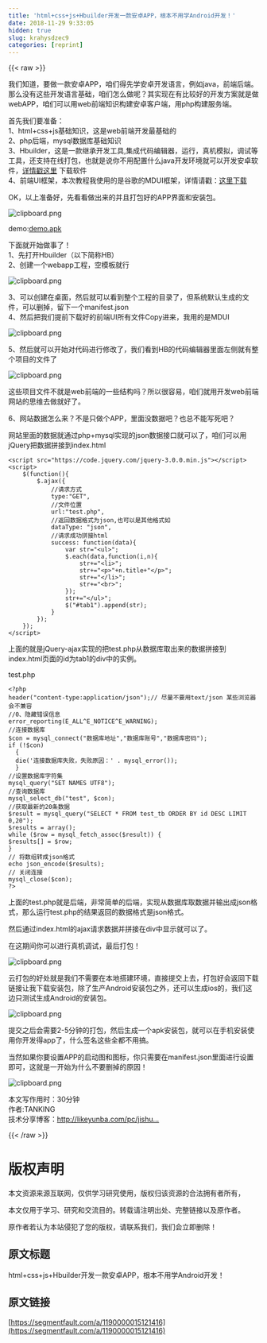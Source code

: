```yaml
---
title: 'html+css+js+Hbuilder开发一款安卓APP，根本不用学Android开发！' 
date: 2018-11-29 9:33:05
hidden: true
slug: krahysdzec9
categories: [reprint]
---
```


{{< raw >}}

                    
<p>&#x6211;&#x4EEC;&#x77E5;&#x9053;&#xFF0C;&#x8981;&#x505A;&#x4E00;&#x6B3E;&#x5B89;&#x5353;APP&#xFF0C;&#x54B1;&#x4EEC;&#x5F97;&#x5148;&#x5B66;&#x5B89;&#x5353;&#x5F00;&#x53D1;&#x8BED;&#x8A00;&#xFF0C;&#x4F8B;&#x5982;java&#xFF0C;&#x524D;&#x7AEF;&#x540E;&#x7AEF;&#x3002;&#x90A3;&#x4E48;&#x6CA1;&#x6709;&#x8FD9;&#x4E9B;&#x5F00;&#x53D1;&#x8BED;&#x8A00;&#x57FA;&#x7840;&#xFF0C;&#x54B1;&#x4EEC;&#x600E;&#x4E48;&#x505A;&#x5462;&#xFF1F;&#x5176;&#x5B9E;&#x73B0;&#x5728;&#x6709;&#x6BD4;&#x8F83;&#x597D;&#x7684;&#x5F00;&#x53D1;&#x65B9;&#x6848;&#x5C31;&#x662F;&#x505A;webAPP&#xFF0C;&#x54B1;&#x4EEC;&#x53EF;&#x4EE5;&#x7528;web&#x524D;&#x7AEF;&#x77E5;&#x8BC6;&#x6784;&#x5EFA;&#x5B89;&#x5353;&#x5BA2;&#x6237;&#x7AEF;&#xFF0C;&#x7528;php&#x6784;&#x5EFA;&#x670D;&#x52A1;&#x7AEF;&#x3002;</p>
<p>&#x9996;&#x5148;&#x6211;&#x4EEC;&#x8981;&#x51C6;&#x5907;&#xFF1A;<br>1&#x3001;html+css+js&#x57FA;&#x7840;&#x77E5;&#x8BC6;&#xFF0C;&#x8FD9;&#x662F;web&#x524D;&#x7AEF;&#x5F00;&#x53D1;&#x6700;&#x57FA;&#x7840;&#x7684;<br>2&#x3001;php&#x540E;&#x7AEF;&#xFF0C;mysql&#x6570;&#x636E;&#x5E93;&#x57FA;&#x7840;&#x77E5;&#x8BC6;<br>3&#x3001;Hbuilder&#xFF0C;&#x8FD9;&#x662F;&#x4E00;&#x6B3E;&#x7EE7;&#x627F;&#x5F00;&#x53D1;&#x5DE5;&#x5177;,&#x96C6;&#x6210;&#x4EE3;&#x7801;&#x7F16;&#x8F91;&#x5668;&#xFF0C;&#x8FD0;&#x884C;&#xFF0C;&#x771F;&#x673A;&#x6A21;&#x62DF;&#xFF0C;&#x8C03;&#x8BD5;&#x7B49;&#x5DE5;&#x5177;&#xFF0C;&#x8FD8;&#x652F;&#x6301;&#x5728;&#x7EBF;&#x6253;&#x5305;&#xFF0C;&#x4E5F;&#x5C31;&#x662F;&#x8BF4;&#x4F60;&#x4E0D;&#x7528;&#x914D;&#x7F6E;&#x4EC0;&#x4E48;java&#x5F00;&#x53D1;&#x73AF;&#x5883;&#x5C31;&#x53EF;&#x4EE5;&#x5F00;&#x53D1;&#x5B89;&#x5353;&#x8F6F;&#x4EF6;&#xFF0C;<a href="http://www.dcloud.io/" rel="nofollow noreferrer" target="_blank">&#x8BE6;&#x60C5;&#x6233;&#x8FD9;&#x91CC;</a> &#x4E0B;&#x8F7D;&#x8F6F;&#x4EF6;<br>4&#x3001;&#x524D;&#x7AEF;UI&#x6846;&#x67B6;&#xFF0C;&#x672C;&#x6B21;&#x6559;&#x7A0B;&#x6211;&#x4F7F;&#x7528;&#x7684;&#x662F;&#x8C37;&#x6B4C;&#x7684;MDUI&#x6846;&#x67B6;&#xFF0C;&#x8BE6;&#x60C5;&#x8BF7;&#x6233;&#xFF1A;<a href="https://www.mdui.org/" rel="nofollow noreferrer" target="_blank">&#x8FD9;&#x91CC;&#x4E0B;&#x8F7D;</a></p>
<p>OK&#xFF0C;&#x4EE5;&#x4E0A;&#x51C6;&#x5907;&#x597D;&#xFF0C;&#x5148;&#x770B;&#x770B;&#x505A;&#x51FA;&#x6765;&#x7684;&#x5E76;&#x4E14;&#x6253;&#x5305;&#x597D;&#x7684;APP&#x754C;&#x9762;&#x548C;&#x5B89;&#x88C5;&#x5305;&#x3002;</p>
<p><span class="img-wrap"><img data-src="/img/bVbbBKY?w=1440&amp;h=1280" src="https://static.alili.tech/img/bVbbBKY?w=1440&amp;h=1280" alt="clipboard.png" title="clipboard.png" style="cursor: pointer; display: inline;"></span></p>
<p>demo:<a href="https://pan.baidu.com/s/12KsPwv5SdU7G4sfxWex7dg" rel="nofollow noreferrer" target="_blank">demo.apk</a></p>
<p>&#x4E0B;&#x9762;&#x5C31;&#x5F00;&#x59CB;&#x505A;&#x4E8B;&#x4E86;&#xFF01;<br>1&#x3001;&#x5148;&#x6253;&#x5F00;Hbuilder&#xFF08;&#x4EE5;&#x4E0B;&#x7B80;&#x79F0;HB&#xFF09;<br>2&#x3001;&#x521B;&#x5EFA;&#x4E00;&#x4E2A;webapp&#x5DE5;&#x7A0B;&#xFF0C;&#x7A7A;&#x6A21;&#x677F;&#x5C31;&#x884C;</p>
<p><span class="img-wrap"><img data-src="/img/bVbbBLX?w=800&amp;h=519" src="https://static.alili.tech/img/bVbbBLX?w=800&amp;h=519" alt="clipboard.png" title="clipboard.png" style="cursor: pointer; display: inline;"></span></p>
<p>3&#x3001;&#x53EF;&#x4EE5;&#x521B;&#x5EFA;&#x5728;&#x684C;&#x9762;&#xFF0C;&#x7136;&#x540E;&#x5C31;&#x53EF;&#x4EE5;&#x770B;&#x5230;&#x6574;&#x4E2A;&#x5DE5;&#x7A0B;&#x7684;&#x76EE;&#x5F55;&#x4E86;&#xFF0C;&#x4F46;&#x7CFB;&#x7EDF;&#x9ED8;&#x8BA4;&#x751F;&#x6210;&#x7684;&#x6587;&#x4EF6;&#xFF0C;&#x53EF;&#x4EE5;&#x5220;&#x6389;&#xFF0C;&#x7559;&#x4E0B;&#x4E00;&#x4E2A;manifest.json<br>4&#x3001;&#x7136;&#x540E;&#x628A;&#x6211;&#x4EEC;&#x63D0;&#x524D;&#x4E0B;&#x8F7D;&#x597D;&#x7684;&#x524D;&#x7AEF;UI&#x6240;&#x6709;&#x6587;&#x4EF6;Copy&#x8FDB;&#x6765;&#xFF0C;&#x6211;&#x7528;&#x7684;&#x662F;MDUI</p>
<p><span class="img-wrap"><img data-src="/img/bVbbBM5?w=388&amp;h=278" src="https://static.alili.tech/img/bVbbBM5?w=388&amp;h=278" alt="clipboard.png" title="clipboard.png" style="cursor: pointer; display: inline;"></span></p>
<p>5&#x3001;&#x7136;&#x540E;&#x5C31;&#x53EF;&#x4EE5;&#x5F00;&#x59CB;&#x5BF9;&#x4EE3;&#x7801;&#x8FDB;&#x884C;&#x4FEE;&#x6539;&#x4E86;&#xFF0C;&#x6211;&#x4EEC;&#x770B;&#x5230;HB&#x7684;&#x4EE3;&#x7801;&#x7F16;&#x8F91;&#x5668;&#x91CC;&#x9762;&#x5DE6;&#x4FA7;&#x5C31;&#x6709;&#x6574;&#x4E2A;&#x9879;&#x76EE;&#x7684;&#x6587;&#x4EF6;&#x4E86;</p>
<p><span class="img-wrap"><img data-src="/img/bVbbBOn?w=861&amp;h=699" src="https://static.alili.tech/img/bVbbBOn?w=861&amp;h=699" alt="clipboard.png" title="clipboard.png" style="cursor: pointer; display: inline;"></span></p>
<p>&#x8FD9;&#x4E9B;&#x9879;&#x76EE;&#x6587;&#x4EF6;&#x4E0D;&#x5C31;&#x662F;web&#x524D;&#x7AEF;&#x7684;&#x4E00;&#x4E9B;&#x7ED3;&#x6784;&#x5417;&#xFF1F;&#x6240;&#x4EE5;&#x5F88;&#x5BB9;&#x6613;&#xFF0C;&#x54B1;&#x4EEC;&#x5C31;&#x7528;&#x5F00;&#x53D1;web&#x524D;&#x7AEF;&#x7F51;&#x7AD9;&#x7684;&#x601D;&#x7EF4;&#x53BB;&#x505A;&#x5C31;&#x597D;&#x4E86;&#x3002;</p>
<p>6&#x3001;&#x7F51;&#x7AD9;&#x6570;&#x636E;&#x600E;&#x4E48;&#x6765;&#xFF1F;&#x4E0D;&#x662F;&#x53EA;&#x505A;&#x4E2A;APP&#xFF0C;&#x91CC;&#x9762;&#x6CA1;&#x6570;&#x636E;&#x5427;&#xFF1F;&#x4E5F;&#x603B;&#x4E0D;&#x80FD;&#x5199;&#x6B7B;&#x5427;&#xFF1F;</p>
<p>&#x7F51;&#x7AD9;&#x91CC;&#x9762;&#x7684;&#x6570;&#x636E;&#x5C31;&#x901A;&#x8FC7;php+mysql&#x5B9E;&#x73B0;&#x7684;json&#x6570;&#x636E;&#x63A5;&#x53E3;&#x5C31;&#x53EF;&#x4EE5;&#x4E86;&#xFF0C;&#x54B1;&#x4EEC;&#x53EF;&#x4EE5;&#x7528;jQuery&#x628A;&#x6570;&#x636E;&#x62FC;&#x63A5;&#x5230;index.html</p>
<div class="widget-codetool" style="display:none;">
      <div class="widget-codetool--inner">
      <span class="selectCode code-tool" data-toggle="tooltip" data-placement="top" title="" data-original-title="&#x5168;&#x9009;"></span>
      <span type="button" class="copyCode code-tool" data-toggle="tooltip" data-placement="top" data-clipboard-text="&lt;script src=&quot;https://code.jquery.com/jquery-3.0.0.min.js&quot;&gt;&lt;/script&gt;  
&lt;script&gt;    
    $(function(){    
        $.ajax({    
            //&#x8BF7;&#x6C42;&#x65B9;&#x5F0F;    
            type:&quot;GET&quot;,    
            //&#x6587;&#x4EF6;&#x4F4D;&#x7F6E;    
            url:&quot;test.php&quot;,  
            //&#x8FD4;&#x56DE;&#x6570;&#x636E;&#x683C;&#x5F0F;&#x4E3A;json,&#x4E5F;&#x53EF;&#x4EE5;&#x662F;&#x5176;&#x4ED6;&#x683C;&#x5F0F;&#x5982;    
            dataType: &quot;json&quot;,    
            //&#x8BF7;&#x6C42;&#x6210;&#x529F;&#x62FC;&#x63A5;html    
            success: function(data){     
                var str=&quot;&lt;ul&gt;&quot;;    
                $.each(data,function(i,n){    
                    str+=&quot;&lt;li&gt;&quot;;
                    str+=&quot;&lt;p&gt;&quot;+n.title+&quot;&lt;/p&gt;&quot;;  
                    str+=&quot;&lt;/li&gt;&quot;;
                    str+=&quot;&lt;br&gt;&quot;;
                });    
                str+=&quot;&lt;/ul&gt;&quot;;     
                $(&quot;#tab1&quot;).append(str); 
            }    
        });    
    });    
&lt;/script&gt;" title="" data-original-title="&#x590D;&#x5236;"></span>
      <span type="button" class="saveToNote code-tool" data-toggle="tooltip" data-placement="top" title="" data-original-title="&#x653E;&#x8FDB;&#x7B14;&#x8BB0;"></span>
      </div>
      </div><pre class="hljs xml"><code><span class="hljs-tag">&lt;<span class="hljs-name">script</span> <span class="hljs-attr">src</span>=<span class="hljs-string">&quot;https://code.jquery.com/jquery-3.0.0.min.js&quot;</span>&gt;</span><span class="undefined"></span><span class="hljs-tag">&lt;/<span class="hljs-name">script</span>&gt;</span>  
<span class="hljs-tag">&lt;<span class="hljs-name">script</span>&gt;</span><span class="javascript">    
    $(<span class="hljs-function"><span class="hljs-keyword">function</span>(<span class="hljs-params"></span>)</span>{    
        $.ajax({    
            <span class="hljs-comment">//&#x8BF7;&#x6C42;&#x65B9;&#x5F0F;    </span>
            type:<span class="hljs-string">&quot;GET&quot;</span>,    
            <span class="hljs-comment">//&#x6587;&#x4EF6;&#x4F4D;&#x7F6E;    </span>
            url:<span class="hljs-string">&quot;test.php&quot;</span>,  
            <span class="hljs-comment">//&#x8FD4;&#x56DE;&#x6570;&#x636E;&#x683C;&#x5F0F;&#x4E3A;json,&#x4E5F;&#x53EF;&#x4EE5;&#x662F;&#x5176;&#x4ED6;&#x683C;&#x5F0F;&#x5982;    </span>
            dataType: <span class="hljs-string">&quot;json&quot;</span>,    
            <span class="hljs-comment">//&#x8BF7;&#x6C42;&#x6210;&#x529F;&#x62FC;&#x63A5;html    </span>
            success: <span class="hljs-function"><span class="hljs-keyword">function</span>(<span class="hljs-params">data</span>)</span>{     
                <span class="hljs-keyword">var</span> str=<span class="hljs-string">&quot;&lt;ul&gt;&quot;</span>;    
                $.each(data,<span class="hljs-function"><span class="hljs-keyword">function</span>(<span class="hljs-params">i,n</span>)</span>{    
                    str+=<span class="hljs-string">&quot;&lt;li&gt;&quot;</span>;
                    str+=<span class="hljs-string">&quot;&lt;p&gt;&quot;</span>+n.title+<span class="hljs-string">&quot;&lt;/p&gt;&quot;</span>;  
                    str+=<span class="hljs-string">&quot;&lt;/li&gt;&quot;</span>;
                    str+=<span class="hljs-string">&quot;&lt;br&gt;&quot;</span>;
                });    
                str+=<span class="hljs-string">&quot;&lt;/ul&gt;&quot;</span>;     
                $(<span class="hljs-string">&quot;#tab1&quot;</span>).append(str); 
            }    
        });    
    });    
</span><span class="hljs-tag">&lt;/<span class="hljs-name">script</span>&gt;</span></code></pre>
<p>&#x4E0A;&#x9762;&#x7684;&#x5C31;&#x662F;jQuery-ajax&#x5B9E;&#x73B0;&#x7684;&#x628A;test.php&#x4ECE;&#x6570;&#x636E;&#x5E93;&#x53D6;&#x51FA;&#x6765;&#x7684;&#x6570;&#x636E;&#x62FC;&#x63A5;&#x5230;index.html&#x9875;&#x9762;&#x7684;id&#x4E3A;tab1&#x7684;div&#x4E2D;&#x7684;&#x5B9E;&#x4F8B;&#x3002;</p>
<p>test.php</p>
<div class="widget-codetool" style="display:none;">
      <div class="widget-codetool--inner">
      <span class="selectCode code-tool" data-toggle="tooltip" data-placement="top" title="" data-original-title="&#x5168;&#x9009;"></span>
      <span type="button" class="copyCode code-tool" data-toggle="tooltip" data-placement="top" data-clipboard-text="&lt;?php
header(&quot;content-type:application/json&quot;);// &#x5C3D;&#x91CF;&#x4E0D;&#x8981;&#x7528;text/json &#x67D0;&#x4E9B;&#x6D4F;&#x89C8;&#x5668;&#x4F1A;&#x4E0D;&#x517C;&#x5BB9;
//0&#x3001;&#x9690;&#x85CF;&#x9519;&#x8BEF;&#x4FE1;&#x606F;
error_reporting(E_ALL^E_NOTICE^E_WARNING);
//&#x8FDE;&#x63A5;&#x6570;&#x636E;&#x5E93;
$con = mysql_connect(&quot;&#x6570;&#x636E;&#x5E93;&#x5730;&#x5740;&quot;,&quot;&#x6570;&#x636E;&#x5E93;&#x8D26;&#x53F7;&quot;,&quot;&#x6570;&#x636E;&#x5E93;&#x5BC6;&#x7801;&quot;);
if (!$con)
  {
  die(&apos;&#x8FDE;&#x63A5;&#x6570;&#x636E;&#x5E93;&#x5931;&#x8D25;&#xFF0C;&#x5931;&#x8D25;&#x539F;&#x56E0;&#xFF1A;&apos; . mysql_error());
  }
//&#x8BBE;&#x7F6E;&#x6570;&#x636E;&#x5E93;&#x5B57;&#x7B26;&#x96C6;  
mysql_query(&quot;SET NAMES UTF8&quot;);
//&#x67E5;&#x8BE2;&#x6570;&#x636E;&#x5E93;
mysql_select_db(&quot;test&quot;, $con);
//&#x83B7;&#x53D6;&#x6700;&#x65B0;&#x7684;20&#x6761;&#x6570;&#x636E;
$result = mysql_query(&quot;SELECT * FROM test_tb ORDER BY id DESC LIMIT 0,20&quot;);
$results = array();
while ($row = mysql_fetch_assoc($result)) {
$results[] = $row;
}
// &#x5C06;&#x6570;&#x7EC4;&#x8F6C;&#x6210;json&#x683C;&#x5F0F;
echo json_encode($results);
// &#x5173;&#x95ED;&#x8FDE;&#x63A5;
mysql_close($con);
?&gt;" title="" data-original-title="&#x590D;&#x5236;"></span>
      <span type="button" class="saveToNote code-tool" data-toggle="tooltip" data-placement="top" title="" data-original-title="&#x653E;&#x8FDB;&#x7B14;&#x8BB0;"></span>
      </div>
      </div><pre class="hljs xml"><code><span class="php"><span class="hljs-meta">&lt;?php</span>
header(<span class="hljs-string">&quot;content-type:application/json&quot;</span>);<span class="hljs-comment">// &#x5C3D;&#x91CF;&#x4E0D;&#x8981;&#x7528;text/json &#x67D0;&#x4E9B;&#x6D4F;&#x89C8;&#x5668;&#x4F1A;&#x4E0D;&#x517C;&#x5BB9;</span>
<span class="hljs-comment">//0&#x3001;&#x9690;&#x85CF;&#x9519;&#x8BEF;&#x4FE1;&#x606F;</span>
error_reporting(E_ALL^E_NOTICE^E_WARNING);
<span class="hljs-comment">//&#x8FDE;&#x63A5;&#x6570;&#x636E;&#x5E93;</span>
$con = mysql_connect(<span class="hljs-string">&quot;&#x6570;&#x636E;&#x5E93;&#x5730;&#x5740;&quot;</span>,<span class="hljs-string">&quot;&#x6570;&#x636E;&#x5E93;&#x8D26;&#x53F7;&quot;</span>,<span class="hljs-string">&quot;&#x6570;&#x636E;&#x5E93;&#x5BC6;&#x7801;&quot;</span>);
<span class="hljs-keyword">if</span> (!$con)
  {
  <span class="hljs-keyword">die</span>(<span class="hljs-string">&apos;&#x8FDE;&#x63A5;&#x6570;&#x636E;&#x5E93;&#x5931;&#x8D25;&#xFF0C;&#x5931;&#x8D25;&#x539F;&#x56E0;&#xFF1A;&apos;</span> . mysql_error());
  }
<span class="hljs-comment">//&#x8BBE;&#x7F6E;&#x6570;&#x636E;&#x5E93;&#x5B57;&#x7B26;&#x96C6;  </span>
mysql_query(<span class="hljs-string">&quot;SET NAMES UTF8&quot;</span>);
<span class="hljs-comment">//&#x67E5;&#x8BE2;&#x6570;&#x636E;&#x5E93;</span>
mysql_select_db(<span class="hljs-string">&quot;test&quot;</span>, $con);
<span class="hljs-comment">//&#x83B7;&#x53D6;&#x6700;&#x65B0;&#x7684;20&#x6761;&#x6570;&#x636E;</span>
$result = mysql_query(<span class="hljs-string">&quot;SELECT * FROM test_tb ORDER BY id DESC LIMIT 0,20&quot;</span>);
$results = <span class="hljs-keyword">array</span>();
<span class="hljs-keyword">while</span> ($row = mysql_fetch_assoc($result)) {
$results[] = $row;
}
<span class="hljs-comment">// &#x5C06;&#x6570;&#x7EC4;&#x8F6C;&#x6210;json&#x683C;&#x5F0F;</span>
<span class="hljs-keyword">echo</span> json_encode($results);
<span class="hljs-comment">// &#x5173;&#x95ED;&#x8FDE;&#x63A5;</span>
mysql_close($con);
<span class="hljs-meta">?&gt;</span></span></code></pre>
<p>&#x4E0A;&#x9762;&#x7684;test.php&#x5C31;&#x662F;&#x540E;&#x7AEF;&#xFF0C;&#x975E;&#x5E38;&#x7B80;&#x5355;&#x7684;&#x540E;&#x7AEF;&#xFF0C;&#x5B9E;&#x73B0;&#x4ECE;&#x6570;&#x636E;&#x5E93;&#x53D6;&#x6570;&#x636E;&#x5E76;&#x8F93;&#x51FA;&#x6210;json&#x683C;&#x5F0F;&#xFF0C;&#x90A3;&#x4E48;&#x8FD0;&#x884C;test.php&#x7684;&#x7ED3;&#x679C;&#x8FD4;&#x56DE;&#x7684;&#x6570;&#x636E;&#x683C;&#x5F0F;&#x662F;json&#x683C;&#x5F0F;&#x3002;</p>
<p>&#x7136;&#x540E;&#x901A;&#x8FC7;index.html&#x7684;ajax&#x8BF7;&#x6C42;&#x6570;&#x636E;&#x5E76;&#x62FC;&#x63A5;&#x5728;div&#x4E2D;&#x663E;&#x793A;&#x5C31;&#x53EF;&#x4EE5;&#x4E86;&#x3002;</p>
<p>&#x5728;&#x8FD9;&#x671F;&#x95F4;&#x4F60;&#x53EF;&#x4EE5;&#x8FDB;&#x884C;&#x771F;&#x673A;&#x8C03;&#x8BD5;&#xFF0C;&#x6700;&#x540E;&#x6253;&#x5305;&#xFF01;</p>
<p><span class="img-wrap"><img data-src="/img/bVbbBTu?w=767&amp;h=298" src="https://static.alili.tech/img/bVbbBTu?w=767&amp;h=298" alt="clipboard.png" title="clipboard.png" style="cursor: pointer;"></span></p>
<p>&#x4E91;&#x6253;&#x5305;&#x7684;&#x597D;&#x5904;&#x5C31;&#x662F;&#x6211;&#x4EEC;&#x4E0D;&#x9700;&#x8981;&#x5728;&#x672C;&#x5730;&#x642D;&#x5EFA;&#x73AF;&#x5883;&#xFF0C;&#x76F4;&#x63A5;&#x63D0;&#x4EA4;&#x4E0A;&#x53BB;&#xFF0C;&#x6253;&#x5305;&#x597D;&#x4F1A;&#x8FD4;&#x56DE;&#x4E0B;&#x8F7D;&#x94FE;&#x63A5;&#x8BA9;&#x6211;&#x4E0B;&#x8F7D;&#x5B89;&#x88C5;&#x5305;&#xFF0C;&#x9664;&#x4E86;&#x751F;&#x4EA7;Android&#x5B89;&#x88C5;&#x5305;&#x4E4B;&#x5916;&#xFF0C;&#x8FD8;&#x53EF;&#x4EE5;&#x751F;&#x6210;ios&#x7684;&#xFF0C;&#x6211;&#x4EEC;&#x8FD9;&#x8FB9;&#x53EA;&#x6D4B;&#x8BD5;&#x751F;&#x6210;Android&#x7684;&#x5B89;&#x88C5;&#x5305;&#x3002;</p>
<p><span class="img-wrap"><img data-src="/img/bVbbBUv?w=543&amp;h=729" src="https://static.alili.tech/img/bVbbBUv?w=543&amp;h=729" alt="clipboard.png" title="clipboard.png" style="cursor: pointer;"></span></p>
<p>&#x63D0;&#x4EA4;&#x4E4B;&#x540E;&#x4F1A;&#x9700;&#x8981;2-5&#x5206;&#x949F;&#x7684;&#x6253;&#x5305;&#xFF0C;&#x7136;&#x540E;&#x751F;&#x6210;&#x4E00;&#x4E2A;apk&#x5B89;&#x88C5;&#x5305;&#xFF0C;&#x5C31;&#x53EF;&#x4EE5;&#x5728;&#x624B;&#x673A;&#x5B89;&#x88C5;&#x4F7F;&#x7528;&#x4F60;&#x5F00;&#x53D1;&#x5F97;app&#x4E86;&#xFF0C;&#x4EC0;&#x4E48;&#x7B7E;&#x540D;&#x8FD9;&#x4E9B;&#x5168;&#x90FD;&#x4E0D;&#x7528;&#x641E;&#x3002;</p>
<p>&#x5F53;&#x7136;&#x5982;&#x679C;&#x4F60;&#x8981;&#x8BBE;&#x7F6E;APP&#x7684;&#x542F;&#x52A8;&#x56FE;&#x548C;&#x56FE;&#x6807;&#xFF0C;&#x4F60;&#x53EA;&#x9700;&#x8981;&#x5728;manifest.json&#x91CC;&#x9762;&#x8FDB;&#x884C;&#x8BBE;&#x7F6E;&#x5373;&#x53EF;&#xFF0C;&#x8FD9;&#x5C31;&#x662F;&#x4E00;&#x5F00;&#x59CB;&#x4E3A;&#x4EC0;&#x4E48;&#x4E0D;&#x8981;&#x5220;&#x6389;&#x7684;&#x539F;&#x56E0;&#xFF01;</p>
<p><span class="img-wrap"><img data-src="/img/bVbbBVs?w=920&amp;h=841" src="https://static.alili.tech/img/bVbbBVs?w=920&amp;h=841" alt="clipboard.png" title="clipboard.png" style="cursor: pointer; display: inline;"></span></p>
<p>&#x672C;&#x6587;&#x5199;&#x4F5C;&#x7528;&#x65F6;&#xFF1A;30&#x5206;&#x949F;<br>&#x4F5C;&#x8005;:TANKING<br>&#x6280;&#x672F;&#x5206;&#x4EAB;&#x535A;&#x5BA2;&#xFF1A;<a href="http://likeyunba.com/pc/jishuxueyuan.php" rel="nofollow noreferrer" target="_blank">http://likeyunba.com/pc/jishu...</a></p>

                
{{< /raw >}}

# 版权声明
本文资源来源互联网，仅供学习研究使用，版权归该资源的合法拥有者所有，

本文仅用于学习、研究和交流目的。转载请注明出处、完整链接以及原作者。

原作者若认为本站侵犯了您的版权，请联系我们，我们会立即删除！

## 原文标题
html+css+js+Hbuilder开发一款安卓APP，根本不用学Android开发！

## 原文链接
[https://segmentfault.com/a/1190000015121416](https://segmentfault.com/a/1190000015121416)

